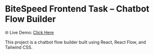 # BiteSpeed Frontend Task – Chatbot Flow Builder

🌐 Live Demo: [Click Here](bite-speed-frontend-task-chatbot-flow-builder-77wk64uea.vercel.app)

This project is a chatbot flow builder built using React, React Flow, and Tailwind CSS.
